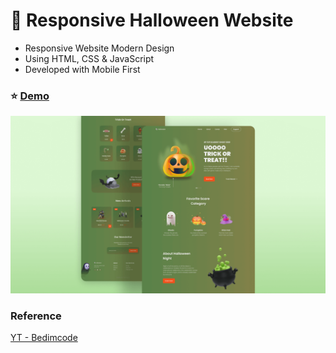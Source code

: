 # :ghost: Responsive Halloween Website

- Responsive Website Modern Design
- Using HTML, CSS & JavaScript
- Developed with Mobile First

### :star: [Demo](https://fakestandard.github.io/responsive-halloween-website/)

![COVER](./preview.png)

### Reference
[YT - Bedimcode](https://www.youtube.com/watch?v=lgo1CEPZoxg)
